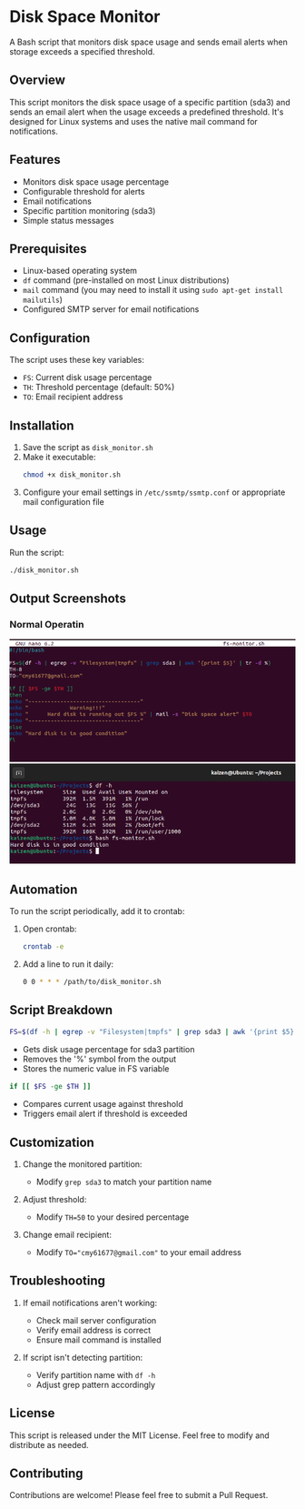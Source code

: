 # Disk Space Monitor

A Bash script that monitors disk space usage and sends email alerts when storage exceeds a specified threshold.

## Overview

This script monitors the disk space usage of a specific partition (sda3) and sends an email alert when the usage exceeds a predefined threshold. It's designed for Linux systems and uses the native mail command for notifications.

## Features

- Monitors disk space usage percentage
- Configurable threshold for alerts
- Email notifications
- Specific partition monitoring (sda3)
- Simple status messages

## Prerequisites

- Linux-based operating system
- `df` command (pre-installed on most Linux distributions)
- `mail` command (you may need to install it using `sudo apt-get install mailutils`)
- Configured SMTP server for email notifications

## Configuration

The script uses these key variables:

- `FS`: Current disk usage percentage
- `TH`: Threshold percentage (default: 50%)
- `TO`: Email recipient address

## Installation

1. Save the script as `disk_monitor.sh`
2. Make it executable:
   ```bash
   chmod +x disk_monitor.sh
   ```
3. Configure your email settings in `/etc/ssmtp/ssmtp.conf` or appropriate mail configuration file

## Usage

Run the script:
```bash
./disk_monitor.sh
```

## Output Screenshots

### Normal Operatin
<img src="fs_monitor/fs-2.PNG" alt="Screenshot showing the script on my ubuntu VM" />
<img src="fs_monitor/fs-p1.PNG" alt="Screenshot showing normal operation with disk space in good condition" />


## Automation

To run the script periodically, add it to crontab:

1. Open crontab:
   ```bash
   crontab -e
   ```

2. Add a line to run it daily:
   ```bash
   0 0 * * * /path/to/disk_monitor.sh
   ```

## Script Breakdown

```bash
FS=$(df -h | egrep -v "Filesystem|tmpfs" | grep sda3 | awk '{print $5}' | tr -d %)
```
- Gets disk usage percentage for sda3 partition
- Removes the '%' symbol from the output
- Stores the numeric value in FS variable

```bash
if [[ $FS -ge $TH ]]
```
- Compares current usage against threshold
- Triggers email alert if threshold is exceeded

## Customization

1. Change the monitored partition:
   - Modify `grep sda3` to match your partition name

2. Adjust threshold:
   - Modify `TH=50` to your desired percentage

3. Change email recipient:
   - Modify `TO="cmy61677@gmail.com"` to your email address

## Troubleshooting

1. If email notifications aren't working:
   - Check mail server configuration
   - Verify email address is correct
   - Ensure mail command is installed

2. If script isn't detecting partition:
   - Verify partition name with `df -h`
   - Adjust grep pattern accordingly

## License

This script is released under the MIT License. Feel free to modify and distribute as needed.

## Contributing

Contributions are welcome! Please feel free to submit a Pull Request.
